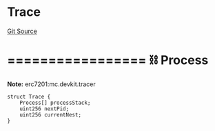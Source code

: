 # Trace
[Git Source](https://github.com/metacontract/mc/blob/7db22f6d7abc05705d21c7601fb406ca49c18557/src/devkit/Flattened.sol)

=================
⛓️ Process
===================

**Note:**
erc7201:mc.devkit.tracer


```solidity
struct Trace {
    Process[] processStack;
    uint256 nextPid;
    uint256 currentNest;
}
```

